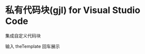 # 私有代码块(gjl) for Visual Studio Code
集成自定义代码块

输入 theTemplate
回车展示
<ThePlanOrg v-model="modelObj.parentId" styleOption="width:300px"></ThePlanOrg>
<template>
<a-select
v-model="valueCopy"
v-on="$listeners"
v-bind="$attrs"
:style="$styleOption"
@change="change"
>
<a-select-option v-for="t in list" :key="t.id">
{{ t.name }}
</a-select-option>
</a-select>
</template>
<script>
import {  getCounorg as getFun } from "@/api/basicInformation.js";
export default {
model: {
prop: "value",
event: "change"
},
props: {
value: {},
styleOption: {
default() {
return `width:300px`;
}
}
},
data() {
return {
list: []
};
},
mounted() {
this.getFun();
},
computed: {
valueCopy: {
get() {
return this.value;
},
set(val) {
this.emit("change", val);
}
}
},
methods: {
change(val) {
this.$emit("change", val);
},
getFun() {
getFun({}).then(res => {
this.list = res.data || [];
 });
}
}
};
</script>
<style scoped lang="less">
</style>